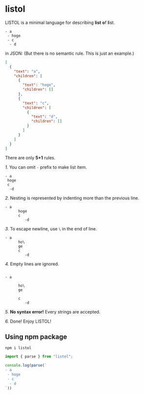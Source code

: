 # listol

LISTOL is a minimal language for describing **list** **o**f **l**ist.

```
- a
 - hoge
 - c
  - d
```

in JSON: (But there is no semantic rule. This is just an example.)

```json
[
  {
    "text": "a",
    "children": [
      {
        "text": "hoge",
        "children": []
      },
      {
        "text": "c",
        "children": [
          {
            "text": "d",
            "children": []
          }
        ]
      }
    ]
  }
]
```

There are only **5+1** rules.

*1.* You can omit `-` prefix to make list item.

```
- a
 hoge
 c
  -d
```

*2.* Nesting is represented by indenting more than the previous line.

```
- a
      hoge
      c
         -d
```

*3.* To escape newline, use `\` in the end of line.

```
- a
      ho\
      ge
      c
         -d
```

*4.* Empty lines are ignored.

```

- a

      ho\
      ge

      c
         -d

```

*5.* **No syntax error!** Every strings are accepted.

*6.* Done! Enjoy LISTOL!

## Using npm package

```
npm i listol
```

```ts
import { parse } from "listol";

console.log(parse(`
- a
 - hoge
 - c
  - d
`))
```
